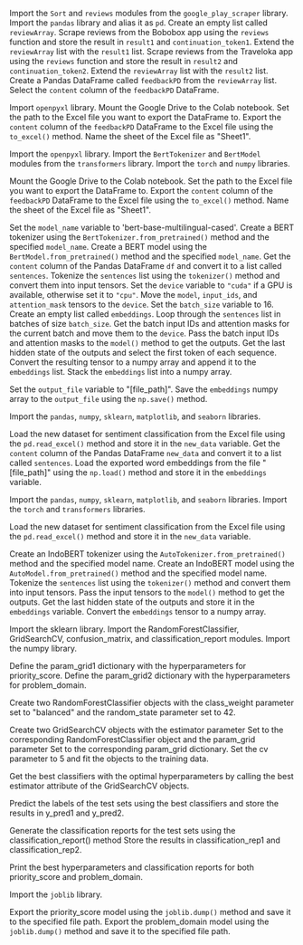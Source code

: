 <!-- Pseudocode of scraping the dataset for word embedding purpose -->

Import the `Sort` and `reviews` modules from the `google_play_scraper` library.
Import the `pandas` library and alias it as `pd`.
Create an empty list called `reviewArray`.
Scrape reviews from the Bobobox app using the `reviews` function and store the result in `result1` and `continuation_token1`.
Extend the `reviewArray` list with the `result1` list.
Scrape reviews from the Traveloka app using the `reviews` function and store the result in `result2` and `continuation_token2`.
Extend the `reviewArray` list with the `result2` list.
Create a Pandas DataFrame called `feedbackPD` from the `reviewArray` list.
Select the `content` column of the `feedbackPD` DataFrame.

<!-- Pseudocode of converting the dataframe into excel file -->

Import `openpyxl` library.
Mount the Google Drive to the Colab notebook.
Set the path to the Excel file you want to export the DataFrame to.
Export the `content` column of the `feedbackPD` DataFrame to the Excel file using the `to_excel()` method.
Name the sheet of the Excel file as "Sheet1".

<!-- Pseudocode of developing the custom word embedding -->

Import the `openpyxl` library.
Import the `BertTokenizer` and `BertModel` modules from the `transformers` library.
Import the `torch` and `numpy` libraries.

Mount the Google Drive to the Colab notebook.
Set the path to the Excel file you want to export the DataFrame to.
Export the `content` column of the `feedbackPD` DataFrame to the Excel file using the `to_excel()` method.
Name the sheet of the Excel file as "Sheet1".

Set the `model_name` variable to 'bert-base-multilingual-cased'.
Create a BERT tokenizer using the `BertTokenizer.from_pretrained()` method and the specified `model_name`.
Create a BERT model using the `BertModel.from_pretrained()` method and the specified `model_name`.
Get the `content` column of the Pandas DataFrame `df` and convert it to a list called `sentences`.
Tokenize the `sentences` list using the `tokenizer()` method and convert them into input tensors.
Set the `device` variable to `"cuda"` if a GPU is available, otherwise set it to `"cpu"`.
Move the `model`, `input_ids`, and `attention_mask` tensors to the `device`.
Set the `batch_size` variable to 16.
Create an empty list called `embeddings`.
Loop through the `sentences` list in batches of size `batch_size`.
Get the batch input IDs and attention masks for the current batch and move them to the `device`.
Pass the batch input IDs and attention masks to the `model()` method to get the outputs.
Get the last hidden state of the outputs and select the first token of each sequence.
Convert the resulting tensor to a numpy array and append it to the `embeddings` list.
Stack the `embeddings` list into a numpy array.

<!-- Pseudocode of exporting the custom BERT pre-trained model -->

Set the `output_file` variable to "[file_path]".
Save the `embeddings` numpy array to the `output_file` using the `np.save()` method.

<!-- Pseudocode of Dataset Initialization in Scenario 1 -->

Import the `pandas`, `numpy`, `sklearn`, `matplotlib`, and `seaborn` libraries.

Load the new dataset for sentiment classification from the Excel file using the `pd.read_excel()` method and store it in the `new_data` variable.
Get the `content` column of the Pandas DataFrame `new_data` and convert it to a list called `sentences`.
Load the exported word embeddings from the file "[file_path]" using the `np.load()` method and store it in the `embeddings` variable.

<!-- Pseudocode of Dataset Initialization in Scenario 2 -->

Import the `pandas`, `numpy`, `sklearn`, `matplotlib`, and `seaborn` libraries.
Import the `torch` and `transformers` libraries.

Load the new dataset for sentiment classification from the Excel file using the `pd.read_excel()` method and store it in the `new_data` variable.

Create an IndoBERT tokenizer using the `AutoTokenizer.from_pretrained()` method and the specified model name.
Create an IndoBERT model using the `AutoModel.from_pretrained()` method and the specified model name.
Tokenize the `sentences` list using the `tokenizer()` method and convert them into input tensors.
Pass the input tensors to the `model()` method to get the outputs.
Get the last hidden state of the outputs and store it in the `embeddings` variable.
Convert the `embeddings` tensor to a numpy array.

<!-- Pseudocodes of Random Forest Implementation on each scenarios -->

Import the sklearn library.
Import the RandomForestClassifier, GridSearchCV, confusion_matrix, and classification_report modules.
Import the numpy library.

Define the param_grid1 dictionary with the hyperparameters for priority_score.
Define the param_grid2 dictionary with the hyperparameters for problem_domain.

Create two RandomForestClassifier objects with the class_weight parameter set to "balanced" and the random_state parameter set to 42.

Create two GridSearchCV objects with the estimator parameter
Set to the corresponding RandomForestClassifier object and the param_grid parameter
Set to the corresponding param_grid dictionary.
Set the cv parameter to 5 and fit the objects to the training data.

Get the best classifiers with the optimal hyperparameters by calling the best estimator attribute of the GridSearchCV objects.

<!-- Pseudocodes of Predicting the test dataset using Random Forest Model -->

Predict the labels of the test sets using the best classifiers and store the results in y_pred1 and y_pred2.

Generate the classification reports for the test sets using the classification_report() method
Store the results in classification_rep1 and classification_rep2.

Print the best hyperparameters and classification reports for both priority_score and problem_domain.

<!-- Pseudocode of exporting the classification machine learning model -->

Import the `joblib` library.

Export the priority_score model using the `joblib.dump()` method and save it to the specified file path.
Export the problem_domain model using the `joblib.dump()` method and save it to the specified file path.
